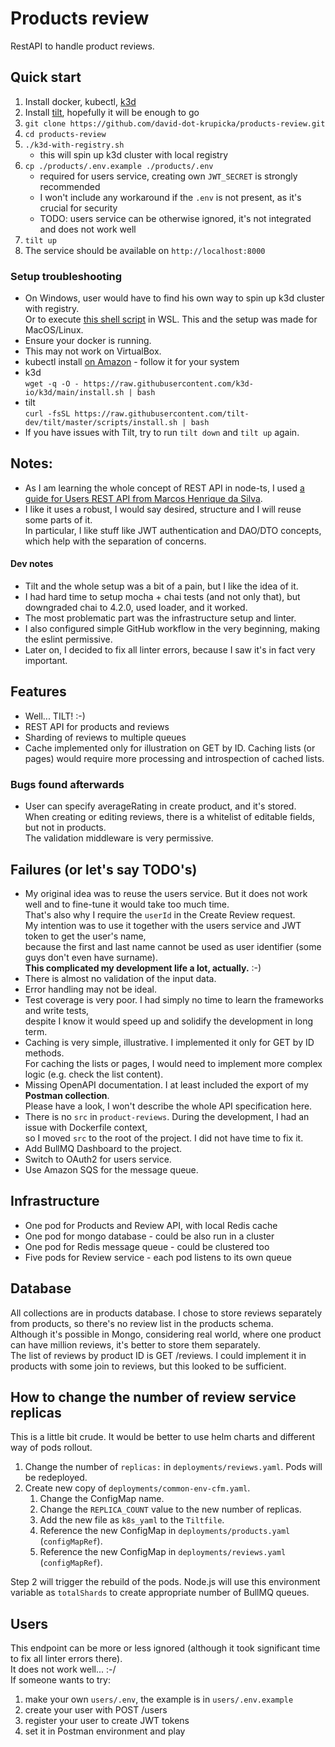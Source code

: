 # Products review
RestAPI to handle product reviews.

## Quick start
1. Install docker, kubectl, [k3d](https://k3d.io/v5.7.3/#install-script)
2. Install [tilt](https://github.com/windmilleng/tilt#installing), hopefully it will be enough to go
3. `git clone https://github.com/david-dot-krupicka/products-review.git`
4. `cd products-review`
5.  `./k3d-with-registry.sh`
    - this will spin up k3d cluster with local registry
6. `cp ./products/.env.example ./products/.env`
    - required for users service, creating own `JWT_SECRET` is strongly recommended
    - I won't include any workaround if the `.env` is not present, as it's crucial for security
    - TODO: users service can be otherwise ignored, it's not integrated and does not work well
7. `tilt up`
8. The service should be available on `http://localhost:8000`

### Setup troubleshooting
* On Windows, user would have to find his own way to spin up k3d cluster with registry.\
  Or to execute [this shell script](k3d-with-registry.sh) in WSL. This and the setup was made for MacOS/Linux.
* Ensure your docker is running.
* This may not work on VirtualBox.
* kubectl install [on Amazon](https://docs.aws.amazon.com/eks/latest/userguide/install-kubectl.html#kubectl-install-update) - follow it for your system
* k3d\
  `wget -q -O - https://raw.githubusercontent.com/k3d-io/k3d/main/install.sh | bash`
* tilt\
  `curl -fsSL https://raw.githubusercontent.com/tilt-dev/tilt/master/scripts/install.sh | bash`
* If you have issues with Tilt, try to run `tilt down` and `tilt up` again.

## Notes:
* As I am learning the whole concept of REST API in node-ts,
  I used [a guide for Users REST API from Marcos Henrique da Silva](https://www.toptal.com/express-js/nodejs-typescript-rest-api-pt-1).
* I like it uses a robust, I would say desired, structure and I will reuse some parts of it.\
  In particular, I like stuff like JWT authentication and DAO/DTO concepts,
  which help with the separation of concerns.
#### Dev notes
* Tilt and the whole setup was a bit of a pain, but I like the idea of it.
* I had hard time to setup mocha + chai tests (and not only that), but downgraded chai to 4.2.0, used loader, and it worked.
* The most problematic part was the infrastructure setup and linter.
* I also configured simple GitHub workflow in the very beginning, making the eslint permissive.
* Later on, I decided to fix all linter errors, because I saw it's in fact very important.

## Features
* Well... TILT! :-)
* REST API for products and reviews
* Sharding of reviews to multiple queues
* Cache implemented only for illustration on GET by ID. Caching lists (or pages) would require more processing and introspection of cached lists.

### Bugs found afterwards
* User can specify averageRating in create product, and it's stored.\
  When creating or editing reviews, there is a whitelist of editable fields, but not in products.\
  The validation middleware is very permissive.

## Failures (or let's say TODO's)
* My original idea was to reuse the users service. But it does not work well and to fine-tune it would take too much time.\
  That's also why I require the `userId` in the Create Review request.\
  My intention was to use it together with the users service and JWT token to get the user's name,\
  because the first and last name cannot be used as user identifier (some guys don't even have surname).\
  <b>This complicated my development life a lot, actually.</b> :-)
* There is almost no validation of the input data.
* Error handling may not be ideal.
* Test coverage is very poor. I had simply no time to learn the frameworks and write tests,\
  despite I know it would speed up and solidify the development in long term.
* Caching is very simple, illustrative. I implemented it only for GET by ID methods.\
  For caching the lists or pages, I would need to implement more complex logic (e.g. check the list content).
* Missing OpenAPI documentation. I at least included the export of my <b>Postman collection</b>.\
  Please have a look, I won't describe the whole API specification here.
* There is no `src` in `product-reviews`. During the development, I had an issue with Dockerfile context,\
  so I moved `src` to the root of the project. I did not have time to fix it.
* Add BullMQ Dashboard to the project.
* Switch to OAuth2 for users service.
* Use Amazon SQS for the message queue.

## Infrastructure
* One pod for Products and Review API, with local Redis cache
* One pod for mongo database - could be also run in a cluster
* One pod for Redis message queue - could be clustered too
* Five pods for Review service - each pod listens to its own queue

## Database
All collections are in products database.
I chose to store reviews separately from products, so there's no review list in the products schema.\
Although it's possible in Mongo, considering real world, where one product can have million reviews,
it's better to store them separately.\
The list of reviews by product ID is GET /reviews.
I could implement it in products with some join to reviews, but this looked to be sufficient.

## How to change the number of review service replicas
This is a little bit crude. It would be better to use helm charts and different way of pods rollout.
1. Change the number of `replicas:` in `deployments/reviews.yaml`. 
   Pods will be redeployed.
2. Create new copy of `deployments/common-env-cfm.yaml`.
   1. Change the ConfigMap name.
   2. Change the `REPLICA_COUNT` value to the new number of replicas.
   3. Add the new file as `k8s_yaml` to the `Tiltfile`.
   4. Reference the new ConfigMap in `deployments/products.yaml` (`configMapRef`).
   5. Reference the new ConfigMap in `deployments/reviews.yaml` (`configMapRef`).

Step 2 will trigger the rebuild of the pods. Node.js will use this environment
variable as `totalShards` to create appropriate number of BullMQ queues.

## Users
This endpoint can be more or less ignored (although it took significant time to fix all linter errors there).\
It does not work well... :-/\
If someone wants to try:
1. make your own `users/.env`, the example is in `users/.env.example`
2. create your user with POST /users
3. register your user to create JWT tokens
4. set it in Postman environment and play
